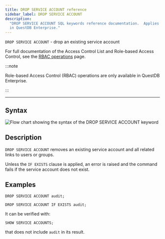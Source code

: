 ```yaml
---
title: DROP SERVICE ACCOUNT reference
sidebar_label: DROP SERVICE ACCOUNT
description:
  "DROP SERVICE ACCOUNT SQL keywords reference documentation.  Applies to RBAC
  in QuestDB Enterprise."
---
```


`DROP SERVICE ACCOUNT` - drop an existing service account

For full documentation of the Access Control List and Role-based Access Control,
see the [RBAC operations](/docs/operations/rbac) page.

:::note

Role-based Access Control (RBAC) operations are only available in QuestDB
Enterprise.

:::

---

## Syntax

![Flow chart showing the syntax of the DROP SERVICE ACCOUNT keyword](/images/docs/diagrams/dropServiceAccount.svg)

## Description

`DROP SERVICE ACCOUNT` removes an existing service account and all related links
to users or groups.

Unless the `IF EXISTS` clause is applied, an error is raised and the command
fails if the service account does not exist.

## Examples

```questdb-sql
DROP SERVICE ACCOUNT audit;

DROP SERVICE ACCOUNT IF EXISTS audit;
```

It can be verified with:

```questdb-sql
SHOW SERVICE ACCOUNTS;
```

that does not include `audit` in its result.
